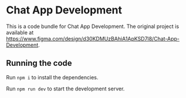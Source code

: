 
  # Chat App Development

  This is a code bundle for Chat App Development. The original project is available at https://www.figma.com/design/d30KDMUzBAhiA1ApKSD7l8/Chat-App-Development.

  ## Running the code

  Run `npm i` to install the dependencies.

  Run `npm run dev` to start the development server.
  